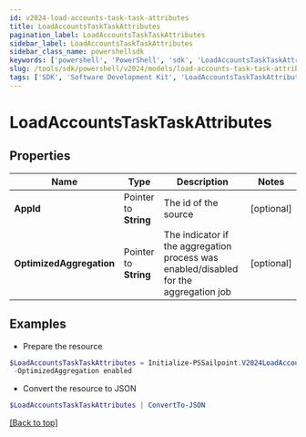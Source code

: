 ```yaml
---
id: v2024-load-accounts-task-task-attributes
title: LoadAccountsTaskTaskAttributes
pagination_label: LoadAccountsTaskTaskAttributes
sidebar_label: LoadAccountsTaskTaskAttributes
sidebar_class_name: powershellsdk
keywords: ['powershell', 'PowerShell', 'sdk', 'LoadAccountsTaskTaskAttributes'] 
slug: /tools/sdk/powershell/v2024/models/load-accounts-task-task-attributes
tags: ['SDK', 'Software Development Kit', 'LoadAccountsTaskTaskAttributes']
---
```



# LoadAccountsTaskTaskAttributes

## Properties

Name | Type | Description | Notes
------------ | ------------- | ------------- | -------------
**AppId** |  Pointer to **String** | The id of the source | [optional] 
**OptimizedAggregation** |  Pointer to **String** | The indicator if the aggregation process was enabled/disabled for the aggregation job | [optional] 

## Examples

- Prepare the resource
```powershell
$LoadAccountsTaskTaskAttributes = Initialize-PSSailpoint.V2024LoadAccountsTaskTaskAttributes  -AppId c31386cb18bb403cbb6df4c86294ff82 `
 -OptimizedAggregation enabled
```

- Convert the resource to JSON
```powershell
$LoadAccountsTaskTaskAttributes | ConvertTo-JSON
```


[[Back to top]](#) 

